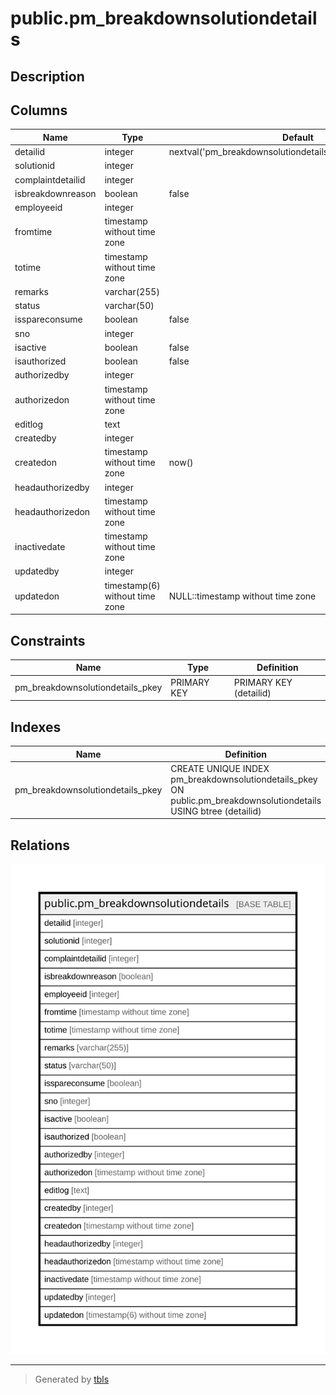 # public.pm_breakdownsolutiondetails

## Description

## Columns

| Name | Type | Default | Nullable | Children | Parents | Comment |
| ---- | ---- | ------- | -------- | -------- | ------- | ------- |
| detailid | integer | nextval('pm_breakdownsolutiondetails_detailid_seq'::regclass) | false |  |  |  |
| solutionid | integer |  | false |  |  |  |
| complaintdetailid | integer |  | false |  |  |  |
| isbreakdownreason | boolean | false | false |  |  |  |
| employeeid | integer |  | false |  |  |  |
| fromtime | timestamp without time zone |  | true |  |  |  |
| totime | timestamp without time zone |  | true |  |  |  |
| remarks | varchar(255) |  | true |  |  |  |
| status | varchar(50) |  | true |  |  |  |
| isspareconsume | boolean | false | false |  |  |  |
| sno | integer |  | false |  |  |  |
| isactive | boolean | false | false |  |  |  |
| isauthorized | boolean | false | false |  |  |  |
| authorizedby | integer |  | true |  |  |  |
| authorizedon | timestamp without time zone |  | true |  |  |  |
| editlog | text |  | true |  |  |  |
| createdby | integer |  | true |  |  |  |
| createdon | timestamp without time zone | now() | true |  |  |  |
| headauthorizedby | integer |  | true |  |  |  |
| headauthorizedon | timestamp without time zone |  | true |  |  |  |
| inactivedate | timestamp without time zone |  | true |  |  |  |
| updatedby | integer |  | true |  |  |  |
| updatedon | timestamp(6) without time zone | NULL::timestamp without time zone | true |  |  |  |

## Constraints

| Name | Type | Definition |
| ---- | ---- | ---------- |
| pm_breakdownsolutiondetails_pkey | PRIMARY KEY | PRIMARY KEY (detailid) |

## Indexes

| Name | Definition |
| ---- | ---------- |
| pm_breakdownsolutiondetails_pkey | CREATE UNIQUE INDEX pm_breakdownsolutiondetails_pkey ON public.pm_breakdownsolutiondetails USING btree (detailid) |

## Relations

![er](public.pm_breakdownsolutiondetails.svg)

---

> Generated by [tbls](https://github.com/k1LoW/tbls)
